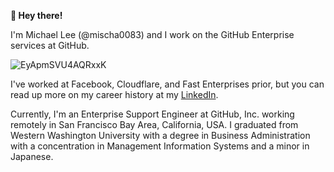 **👋 Hey there!**

I'm Michael Lee (@mischa0083) and I work on the GitHub Enterprise services at GitHub.

![EyApmSVU4AQRxxK](https://user-images.githubusercontent.com/22231680/120683760-dda6f180-c452-11eb-9bbc-0544e1c7df23.jpg)

I've worked at Facebook, Cloudflare, and Fast Enterprises prior, but you can read up more on my career history at my [LinkedIn](https://www.linkedin.com/in/formationtechnology/).

Currently, I'm an Enterprise Support Engineer at GitHub, Inc. working remotely in San Francisco Bay Area, California, USA. I graduated from Western Washington University with a degree in Business Administration with a concentration in Management Information Systems and a minor in Japanese.
